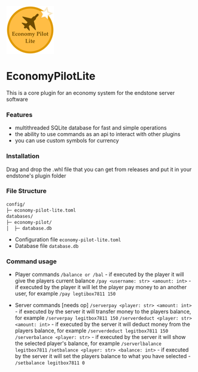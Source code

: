 ![logo](https://github.com/legitbox/EconomyPilotLite/blob/main/bitmap.png?raw=true)
# EconomyPilotLite
This is a core plugin for an economy system for the endstone server software

### Features
- multithreaded SQLite database for fast and simple operations
- the ability to use commands as an api to interact with other plugins
- you can use custom symbols for currency

### Installation
Drag and drop the .whl file that you can get from releases and put it in your endstone's plugin folder

### File Structure
```
config/
├─ economy-pilot-lite.toml
databases/
├─ economy-pilot/
│  ├─ database.db
```
- Configuration file `economy-pilot-lite.toml`
- Database file `database.db`

### Command usage
- Player commands
`/balance or /bal` - if executed by the player it will give the players current balance
`/pay <username: str> <amount: int>` - if executed by the player it will let the player pay money to an another user, for example `/pay legtibox7811 150`

- Server commands [needs op]
`/serverpay <player: str> <amount: int>` - if executed by the server it will transfer money to the players balance, for example `/serverpay legitbox7811 150`
`/serverdeduct <player: str> <amount: int>` - if executed by the server it will deduct money from the players balance, for example `/serverdeduct legitbox7811 150`
`/serverbalance <player: str>` - if executed by the server it will show the selected player's balance, for example `/serverlbalance legitbox7811`
`/setbalance <player: str> <balance: int>` - if executed by the server it will set the players balance to what you have selected - `/setbalance legitbox7811 0`
